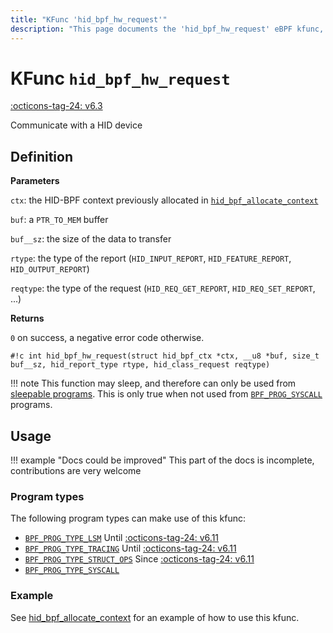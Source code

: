 ```yaml
---
title: "KFunc 'hid_bpf_hw_request'"
description: "This page documents the 'hid_bpf_hw_request' eBPF kfunc, including its definition, usage, program types that can use it, and examples."
---
```

# KFunc `hid_bpf_hw_request`

<!-- [FEATURE_TAG](hid_bpf_hw_request) -->
[:octicons-tag-24: v6.3](https://github.com/torvalds/linux/commit/91a7f802d1852f60139712bdcfa98db547ce0531)
<!-- [/FEATURE_TAG] -->

Communicate with a HID device

## Definition

**Parameters**

`ctx`: the HID-BPF context previously allocated in [`hid_bpf_allocate_context`](hid_bpf_allocate_context.md)

`buf`: a `PTR_TO_MEM` buffer

`buf__sz`: the size of the data to transfer

`rtype`: the type of the report (`HID_INPUT_REPORT`, `HID_FEATURE_REPORT`, `HID_OUTPUT_REPORT`)

`reqtype`: the type of the request (`HID_REQ_GET_REPORT`, `HID_REQ_SET_REPORT`, ...)

**Returns**

`0` on success, a negative error code otherwise.

`#!c int hid_bpf_hw_request(struct hid_bpf_ctx *ctx, __u8 *buf, size_t buf__sz, hid_report_type rtype, hid_class_request reqtype)`

!!! note
    This function may sleep, and therefore can only be used from [sleepable programs](../syscall/BPF_PROG_LOAD.md/#bpf_f_sleepable).
    This is only true when not used from [`BPF_PROG_SYSCALL`](../program-type/BPF_PROG_SYSCALL.md) programs.

## Usage

!!! example "Docs could be improved"
    This part of the docs is incomplete, contributions are very welcome

### Program types

The following program types can make use of this kfunc:

- [`BPF_PROG_TYPE_LSM`](../program-type/BPF_PROG_TYPE_LSM.md) Until [:octicons-tag-24: v6.11](https://github.com/torvalds/linux/commit/ebc0d8093e8c97de459615438edefad1a4ac352c)
- [`BPF_PROG_TYPE_TRACING`](../program-type/BPF_PROG_TYPE_TRACING.md) Until [:octicons-tag-24: v6.11](https://github.com/torvalds/linux/commit/ebc0d8093e8c97de459615438edefad1a4ac352c)
- [`BPF_PROG_TYPE_STRUCT_OPS`](../program-type/BPF_PROG_TYPE_STRUCT_OPS.md) Since [:octicons-tag-24: v6.11](https://github.com/torvalds/linux/commit/ebc0d8093e8c97de459615438edefad1a4ac352c)
- [`BPF_PROG_TYPE_SYSCALL`](../program-type/BPF_PROG_TYPE_SYSCALL.md)

### Example

See [hid_bpf_allocate_context](hid_bpf_allocate_context.md#example) for an example of how to use this kfunc.
